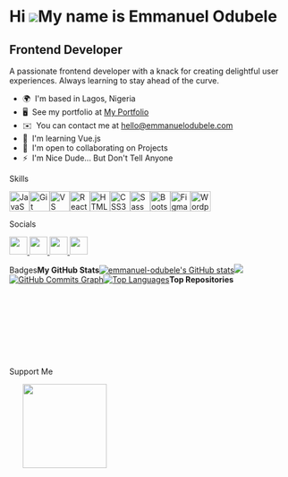 Hi ![](https://user-images.githubusercontent.com/18350557/176309783-0785949b-9127-417c-8b55-ab5a4333674e.gif)My name is Emmanuel Odubele
========================================================================================================================================

Frontend Developer
------------------

A passionate frontend developer with a knack for creating delightful user experiences. Always learning to stay ahead of the curve.

*   🌍  I'm based in Lagos, Nigeria
*   🖥️  See my portfolio at [My Portfolio](http://emmanuelodubele.com)
*   ✉️  You can contact me at [hello@emmanuelodubele.com](mailto:hello@emmanuelodubele.com)
*   🧠  I'm learning Vue.js
*   🤝  I'm open to collaborating on Projects
*   ⚡  I'm Nice Dude... But Don't Tell Anyone

Skills 
<p align="left">
<a href="https://developer.mozilla.org/en-US/docs/Web/JavaScript" target="_blank" rel="noreferrer"><img src="https://raw.githubusercontent.com/danielcranney/readme-generator/main/public/icons/skills/javascript-colored.svg" width="36" height="36" alt="JavaScript" /></a><a href="https://git-scm.com/" target="_blank" rel="noreferrer"><img src="https://raw.githubusercontent.com/danielcranney/readme-generator/main/public/icons/skills/git-colored.svg" width="36" height="36" alt="Git" /></a><a href="https://code.visualstudio.com/" target="_blank" rel="noreferrer"><img src="https://raw.githubusercontent.com/danielcranney/readme-generator/main/public/icons/skills/visualstudiocode.svg" width="36" height="36" alt="VS Code" /></a><a href="https://reactjs.org/" target="_blank" rel="noreferrer"><img src="https://raw.githubusercontent.com/danielcranney/readme-generator/main/public/icons/skills/react-colored.svg" width="36" height="36" alt="React" /></a><a href="https://developer.mozilla.org/en-US/docs/Glossary/HTML5" target="_blank" rel="noreferrer"><img src="https://raw.githubusercontent.com/danielcranney/readme-generator/main/public/icons/skills/html5-colored.svg" width="36" height="36" alt="HTML5" /></a><a href="https://www.w3.org/TR/CSS/#css" target="_blank" rel="noreferrer"><img src="https://raw.githubusercontent.com/danielcranney/readme-generator/main/public/icons/skills/css3-colored.svg" width="36" height="36" alt="CSS3" /></a><a href="https://sass-lang.com/" target="_blank" rel="noreferrer"><img src="https://raw.githubusercontent.com/danielcranney/readme-generator/main/public/icons/skills/sass-colored.svg" width="36" height="36" alt="Sass" /></a><a href="https://getbootstrap.com/" target="_blank" rel="noreferrer"><img src="https://raw.githubusercontent.com/danielcranney/readme-generator/main/public/icons/skills/bootstrap-colored.svg" width="36" height="36" alt="Bootstrap" /></a><a href="https://www.figma.com/" target="_blank" rel="noreferrer"><img src="https://raw.githubusercontent.com/danielcranney/readme-generator/main/public/icons/skills/figma-colored.svg" width="36" height="36" alt="Figma" /></a><a href="https://wordpress.com" target="_blank" rel="noreferrer"><img src="https://raw.githubusercontent.com/danielcranney/readme-generator/main/public/icons/skills/wordpress-colored.svg" width="36" height="36" alt="Wordpress" /></a></p>
                    
Socials
<p align="left">
<a href="https://www.codepen.io/emmanuel-odubele" target="_blank" rel="noreferrer">
                                                                                                                                                                                          <picture>
                                                                                                                                                                                          <source media="(prefers-color-scheme: dark)" srcset="https://raw.githubusercontent.com/danielcranney/readme-generator/main/public/icons/socials/codepen-dark.svg" />
                                                                                                                                                                                          <source media="(prefers-color-scheme: light)" srcset="https://raw.githubusercontent.com/danielcranney/readme-generator/main/public/icons/socials/codepen.svg" />
                                                                                                                                                                                          <img src="https://raw.githubusercontent.com/danielcranney/readme-generator/main/public/icons/socials/codepen.svg" width="32" height="32" />
                                                                                                                                                                                          </picture>
                                                                                                                                                                                          </a>
                                                                                                                                                                                            <a href="https://www.github.com/emmanuel-odubele" target="_blank" rel="noreferrer">
                                                                                                                                                                                          <picture>
                                                                                                                                                                                          <source media="(prefers-color-scheme: dark)" srcset="https://raw.githubusercontent.com/danielcranney/readme-generator/main/public/icons/socials/github-dark.svg" />
                                                                                                                                                                                          <source media="(prefers-color-scheme: light)" srcset="https://raw.githubusercontent.com/danielcranney/readme-generator/main/public/icons/socials/github.svg" />
                                                                                                                                                                                          <img src="https://raw.githubusercontent.com/danielcranney/readme-generator/main/public/icons/socials/github.svg" width="32" height="32" />
                                                                                                                                                                                          </picture>
                                                                                                                                                                                          </a>
                                                                                                                                                                                            <a href="https://www.linkedin.com/in/emmanuel-odubele-7ab7551b6/" target="_blank" rel="noreferrer">
                                                                                                                                                                                          <picture>
                                                                                                                                                                                          <source media="(prefers-color-scheme: dark)" srcset="https://raw.githubusercontent.com/danielcranney/readme-generator/main/public/icons/socials/linkedin-dark.svg" />
                                                                                                                                                                                          <source media="(prefers-color-scheme: light)" srcset="https://raw.githubusercontent.com/danielcranney/readme-generator/main/public/icons/socials/linkedin.svg" />
                                                                                                                                                                                          <img src="https://raw.githubusercontent.com/danielcranney/readme-generator/main/public/icons/socials/linkedin.svg" width="32" height="32" />
                                                                                                                                                                                          </picture>
                                                                                                                                                                                          </a>
                                                                                                                                                                                            <a href="http://www.medium.com/@emmanuel-odubele/" target="_blank" rel="noreferrer">
                                                                                                                                                                                          <picture>
                                                                                                                                                                                          <source media="(prefers-color-scheme: dark)" srcset="https://raw.githubusercontent.com/danielcranney/readme-generator/main/public/icons/socials/medium-dark.svg" />
                                                                                                                                                                                          <source media="(prefers-color-scheme: light)" srcset="https://raw.githubusercontent.com/danielcranney/readme-generator/main/public/icons/socials/medium.svg" />
                                                                                                                                                                                          <img src="https://raw.githubusercontent.com/danielcranney/readme-generator/main/public/icons/socials/medium.svg" width="32" height="32" />
                                                                                                                                                                                          </picture>
                                                                                                                                                                                          </a></p>      
                                                                                                                                                                               
                  
Badges<b>My GitHub Stats</b><a
                      href="http://www.github.com/emmanuel-odubele"><img src="https://github-readme-stats.vercel.app/api?username=emmanuel-odubele&show_icons=true&hide=&count_private=true&title_color=0891b2&text_color=ffffff&icon_color=0891b2&bg_color=1c1917&hide_border=true&show_icons=true" alt="emmanuel-odubele's GitHub stats" /></a><a
                      href="http://www.github.com/emmanuel-odubele"><img
                  src="https://github-readme-streak-stats.herokuapp.com/?user=emmanuel-odubele&stroke=ffffff&background=1c1917&ring=0891b2&fire=0891b2&currStreakNum=ffffff&currStreakLabel=0891b2&sideNums=ffffff&sideLabels=ffffff&dates=ffffff&hide_border=true" /></a><a
                      href="http://www.github.com/emmanuel-odubele"><img src="https://github-readme-activity-graph.cyclic.app/graph?username=emmanuel-odubele&bg_color=1c1917&color=ffffff&line=0891b2&point=ffffff&area_color=1c1917&area=true&hide_border=true&custom_title=GitHub%20Commits%20Graph" alt="GitHub Commits Graph" /></a><a href="https://github.com/emmanuel-odubele" align="left"><img src="https://github-readme-stats.vercel.app/api/top-langs/?username=emmanuel-odubele&langs_count=10&title_color=0891b2&text_color=ffffff&icon_color=0891b2&bg_color=1c1917&hide_border=true&locale=en&custom_title=Top%20%Languages" alt="Top Languages" /></a><b>Top Repositories</b><div width="100%" align="center"></div><br /><br /><br /><br /><br /><br /><br />

Support Me
<ul style="list-style-type: none; margin: 0;"><li style="display: inline-block; margin-right: 0.25rem;"><a href="https://www.buymeacoffee.com/emmanuelodubele"><img src="https://cdn.buymeacoffee.com/buttons/v2/default-yellow.png" width="150"/></a></li></ul>
